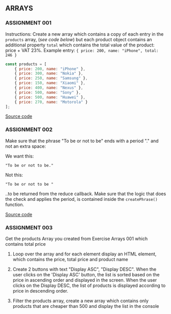 ## ARRAYS

### ASSIGNMENT 001

Instructions: Create a new array which contains a copy of each entry in the `products` array, (_see code below_) but each product object contains an additional property `total` which contains the total value of the product: price + VAT 23%. Example entry: ```{ price: 200, name: "iPhone", total: 246 }```

```javascript
const products = [
    { price: 200, name: "iPhone" },
    { price: 300, name: "Nokia" },
    { price: 250, name: "Samsung" },
    { price: 150, name: "Xiaomi" },
    { price: 400, name: "Nexus" },
    { price: 500, name: "Sony" },
    { price: 500, name: "Huawei" },
    { price: 270, name: "Motorola" }
];
```

[Source code](./assignment-arrays-001.js)

### ASSIGNMENT 002

Make sure that the phrase "To be or not to be" ends with a period "." and not an extra space:

We want this:

`"To be or not to be."`

Not this:

`"To be or not to be "`

..to be returned from the reduce callback. Make sure that the logic that does the check and applies the period,
is contained inside the `createPhrase()` function.

[Source code](./assignment-arrays-002.html)

### ASSIGNMENT 003

Get the products Array you created from Exercise Arrays 001 which contains total price

1) Loop over the array and for each element display an HTML element, which contains the price, total price and product name

2) Create 2 buttons with text "Display ASC", "Display DESC". When the user clicks on the 'Display ASC' button, the list is sorted based on the price in ascending order and displayed in the screen. When the user clicks on the Display DESC, the list of products is displayed according to price in descending order.

3) Filter the products array, create a new array which contains only products that are cheaper than 500 and display the list in the console